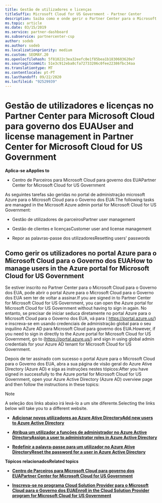 ```yaml
---
title: Gestão de utilizadores e licenças
titleSuffix: Microsoft Cloud for US Government - Partner Center
description: Saiba como e onde gerir o Partner Center para o Microsoft Cloud para parceiros, clientes e licenças do Governo dos EUA, bem como resets de password.
ms.topic: article
ms.date: 03/15/2019
ms.service: partner-dashboard
ms.subservice: partnercenter-csp
author: sodeb
ms.author: sodeb
ms.localizationpriority: medium
ms.custom: SEOMAY.20
ms.openlocfilehash: 5f81022c3ea32eefc0e1f85bea1b1830603620e7
ms.sourcegitcommit: 51e3c912eba8cfa72733206c0fee22386fbc34aa
ms.translationtype: MT
ms.contentlocale: pt-PT
ms.lasthandoff: 09/22/2020
ms.locfileid: "92529939"
---
```

# <a name="user-and-license-management-in-partner-center-for-microsoft-cloud-for-us-government"></a><span data-ttu-id="6dfe1-103">Gestão de utilizadores e licenças no Partner Center para Microsoft Cloud para governo dos EUA</span><span class="sxs-lookup"><span data-stu-id="6dfe1-103">User and license management in Partner Center for Microsoft Cloud for US Government</span></span>

<span data-ttu-id="6dfe1-104">**Aplica-se a**</span><span class="sxs-lookup"><span data-stu-id="6dfe1-104">**Applies to**</span></span>

- <span data-ttu-id="6dfe1-105">Centro de Parceiros para Microsoft Cloud para governo dos EUA</span><span class="sxs-lookup"><span data-stu-id="6dfe1-105">Partner Center for Microsoft Cloud for US Government</span></span>

<span data-ttu-id="6dfe1-106">As seguintes tarefas são geridas no portal de administração microsoft Azure para o Microsoft Cloud para o Governo dos EUA:</span><span class="sxs-lookup"><span data-stu-id="6dfe1-106">The following tasks are managed in the Microsoft Azure admin portal for Microsoft Cloud for US Government:</span></span>

- <span data-ttu-id="6dfe1-107">Gestão de utilizadores de parceiros</span><span class="sxs-lookup"><span data-stu-id="6dfe1-107">Partner user management</span></span>

- <span data-ttu-id="6dfe1-108">Gestão de clientes e licenças</span><span class="sxs-lookup"><span data-stu-id="6dfe1-108">Customer user and license management</span></span>

- <span data-ttu-id="6dfe1-109">Repor as palavras-passe dos utilizadores</span><span class="sxs-lookup"><span data-stu-id="6dfe1-109">Resetting users' passwords</span></span>


## <a name="how-to-manage-users-in-the-azure-portal-for-microsoft-cloud-for-us-government"></a><span data-ttu-id="6dfe1-110">Como gerir os utilizadores no portal Azure para o Microsoft Cloud para o Governo dos EUA</span><span class="sxs-lookup"><span data-stu-id="6dfe1-110">How to manage users in the Azure portal for Microsoft Cloud for US Government</span></span>

<span data-ttu-id="6dfe1-111">Se estiver inscrito no Partner Center para o Microsoft Cloud para o Governo dos EUA, pode abrir o portal Azure para o Microsoft Cloud para o Governo dos EUA sem ter de voltar a assinar.</span><span class="sxs-lookup"><span data-stu-id="6dfe1-111">If you are signed in to Partner Center for Microsoft Cloud for US Government, you can open the Azure portal for Microsoft Cloud for US Government without having to sign in again.</span></span> <span data-ttu-id="6dfe1-112">No entanto, se precisar de iniciar seduca diretamente no portal Azure para o Microsoft Cloud para o Governo dos EUA, vá para ( https://portal.azure.us/) e inscreva-se em usando credenciais de administração global para o seu inquilino AZure AD para Microsoft Cloud para governo dos EUA.</span><span class="sxs-lookup"><span data-stu-id="6dfe1-112">However, if you need to sign in directly to the Azure portal for Microsoft Cloud for US Government, go to (https://portal.azure.us/) and sign in using global admin credentials for your Azure AD tenant for Microsoft Cloud for US Government.</span></span>

<span data-ttu-id="6dfe1-113">Depois de ter assinado com sucesso o portal Azure para o Microsoft Cloud para o Governo dos EUA, abra a sua página de visão geral do Azure Ative Directory (Azure AD) e siga as instruções nestes tópicos:</span><span class="sxs-lookup"><span data-stu-id="6dfe1-113">After you have signed in successfully to the Azure portal for Microsoft Cloud for US Government, open your Azure Active Directory (Azure AD) overview page and then follow the instructions in these topics:</span></span>

> [!NOTE]  
> <span data-ttu-id="6dfe1-114">A seleção dos links abaixo irá levá-lo a um site diferente.</span><span class="sxs-lookup"><span data-stu-id="6dfe1-114">Selecting the links below will take you to a different website.</span></span> 

-  [<span data-ttu-id="6dfe1-115">**Adicionar novos utilizadores ao Azure Ative Directory**</span><span class="sxs-lookup"><span data-stu-id="6dfe1-115">**Add new users to Azure Active Directory**</span></span>](/azure/active-directory/active-directory-users-create-azure-portal)

-  [<span data-ttu-id="6dfe1-116">**Atribua um utilizador a funções de administrador no Azure Active Directory**</span><span class="sxs-lookup"><span data-stu-id="6dfe1-116">**Assign a user to administrator roles in Azure Active Directory**</span></span>](/azure/active-directory/active-directory-users-assign-role-azure-portal)

-  [<span data-ttu-id="6dfe1-117">**Redefinir a palavra-passe para um utilizador no Azure Ative Directory**</span><span class="sxs-lookup"><span data-stu-id="6dfe1-117">**Reset the password for a user in Azure Active Directory**</span></span>](/azure/active-directory/active-directory-users-reset-password-azure-portal)

<span data-ttu-id="6dfe1-118">**Tópicos relacionados**</span><span class="sxs-lookup"><span data-stu-id="6dfe1-118">**Related topics**</span></span>

-  [<span data-ttu-id="6dfe1-119">**Centro de Parceiros para Microsoft Cloud para governo dos EUA**</span><span class="sxs-lookup"><span data-stu-id="6dfe1-119">**Partner Center for Microsoft Cloud for US Government**</span></span>](partner-center-for-microsoft-us-govt-cloud.md)

-  [<span data-ttu-id="6dfe1-120">**Inscreva-se no programa Cloud Solution Provider para o Microsoft Cloud para o Governo dos EUA**</span><span class="sxs-lookup"><span data-stu-id="6dfe1-120">**Enroll in the Cloud Solution Provider program for Microsoft Cloud for US Government**</span></span>](enroll-in-csp-for-microsoft-us-govt-cloud.md)
